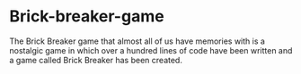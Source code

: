 # Brick-breaker-game
The Brick Breaker game that almost all of us have memories with is a nostalgic game in which over a hundred lines of code have been written and a game called Brick Breaker has been created.
